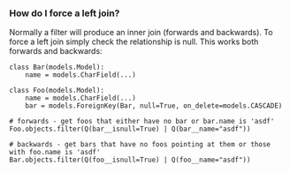 ### How do I force a left join?

Normally a filter will produce an inner join (forwards and backwards).  To force a left join simply check the relationship is null.  This works both forwards and backwards:

```
class Bar(models.Model):
    name = models.CharField(...)

class Foo(models.Model):
    name = models.CharField(...)
    bar = models.ForeignKey(Bar, null=True, on_delete=models.CASCADE)

# forwards - get foos that either have no bar or bar.name is 'asdf'
Foo.objects.filter(Q(bar__isnull=True) | Q(bar__name="asdf"))

# backwards - get bars that have no foos pointing at them or those with foo.name is 'asdf'
Bar.objects.filter(Q(foo__isnull=True) | Q(foo__name="asdf"))
